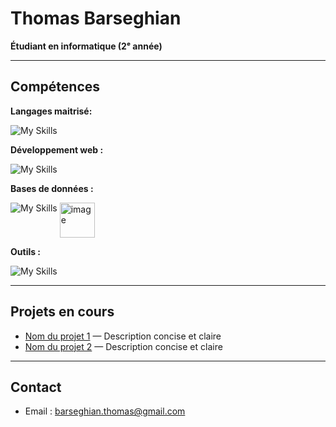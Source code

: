 # Thomas Barseghian

**Étudiant en informatique (2ᵉ année)** 

---

## Compétences

**Langages maitrisé:** 

![My Skills](https://go-skill-icons.vercel.app/api/icons?i=java,c,cs,python,dotnet,assembly,bash&perline=7)

**Développement web :** 

![My Skills](https://go-skill-icons.vercel.app/api/icons?i=html,css,js,php&perline=7)

**Bases de données :**

![My Skills](https://go-skill-icons.vercel.app/api/icons?i=sqlite,oracle&perline=7) <img width="56" height="56" alt="image" src="https://github.com/user-attachments/assets/03dc8c66-cb97-4e33-a984-4abfb0be0297" align="top"/>



**Outils :**


![My Skills](https://go-skill-icons.vercel.app/api/icons?i=unity,linux,git,gitbash,github,figma,uml,aws,gitlab,stripe,supabase,virtualbox&perline=7)

---

## Projets en cours

- [Nom du projet 1](lien_vers_projet) — Description concise et claire  
- [Nom du projet 2](lien_vers_projet) — Description concise et claire  

---

## Contact

- Email : barseghian.thomas@gmail.com 
